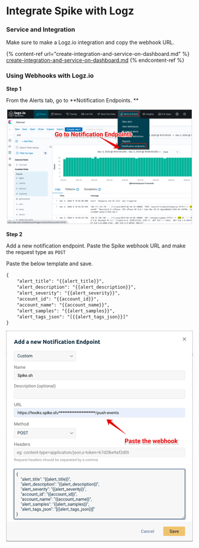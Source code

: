 # Integrate Spike with Logz

### Service and Integration

Make sure to make a Logz.io integration and copy the webhook URL.

{% content-ref url="create-integration-and-service-on-dashboard.md" %}
[create-integration-and-service-on-dashboard.md](create-integration-and-service-on-dashboard.md)
{% endcontent-ref %}



### Using Webhooks with Logz.io



**Step 1**

From the Alerts tab, go to **Notification Endpoints. **

![](<../.gitbook/assets/image (117).png>)



**Step 2**

Add a new notification endpoint. Paste the Spike webhook URL and make the request type as `POST`

Paste the below template and save.

```
{
    "alert_title": "{{alert_title}}",
    "alert_description": "{{alert_description}}",
    "alert_severity": "{{alert_severity}}",
    "account_id": "{{account_id}}",
    "account_name": "{{account_name}}",
    "alert_samples": "{{alert_samples}}",
    "alert_tags_json": "[{{alert_tags_json}}]"
}
```



![](<../.gitbook/assets/image (120).png>)

